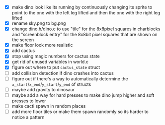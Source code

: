 - [x] make dino look like its running by continuously changing its sprite to point to the one with the left leg lifted and then the one with the right leg lifted
- [x] rename sky.png to bg.png
- [x] change dino.h/dino.c to use "tile" for the 8x8pixel squares in charblocks and "screenblock entry" for the 8x8bit pixel squares that are shown on the screen
- [x] make floor look more realistic
- [x] add cactus
- [x] stop using magic numbers for cactus state
- [x] get rid of unused variables in world.c
- [x] figure out where to put `cactus_state` struct
- [ ] add collision detection if dino crashes into cactus
- [ ] figure out if there's a way to automatically determine the `x_start`/`x_end`/`y_start`/`y_end` of structs
- [ ] maybe add gravity to dinosaur
- [ ] maybe add a way for hard presses to make dino jump higher and soft presses to lower
- [ ] make cacti spawn in random places
- [ ] add more floor tiles or make them spawn randomly so its harder to notice a pattern
